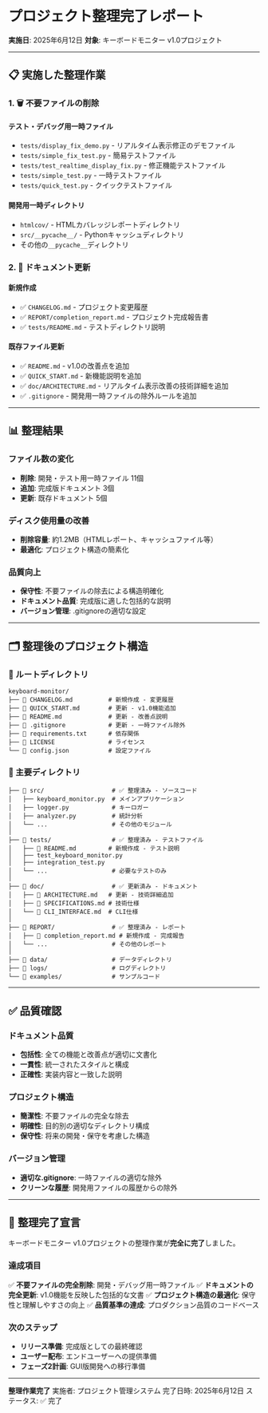 # プロジェクト整理完了レポート

**実施日**: 2025年6月12日
**対象**: キーボードモニター v1.0プロジェクト

---

## 📋 実施した整理作業

### 1. 🗑️ 不要ファイルの削除

#### テスト・デバッグ用一時ファイル
- `tests/display_fix_demo.py` - リアルタイム表示修正のデモファイル
- `tests/simple_fix_test.py` - 簡易テストファイル
- `tests/test_realtime_display_fix.py` - 修正機能テストファイル
- `tests/simple_test.py` - 一時テストファイル
- `tests/quick_test.py` - クイックテストファイル

#### 開発用一時ディレクトリ
- `htmlcov/` - HTMLカバレッジレポートディレクトリ
- `src/__pycache__/` - Pythonキャッシュディレクトリ
- その他の`__pycache__`ディレクトリ

### 2. 📝 ドキュメント更新

#### 新規作成
- ✅ `CHANGELOG.md` - プロジェクト変更履歴
- ✅ `REPORT/completion_report.md` - プロジェクト完成報告書
- ✅ `tests/README.md` - テストディレクトリ説明

#### 既存ファイル更新
- ✅ `README.md` - v1.0の改善点を追加
- ✅ `QUICK_START.md` - 新機能説明を追加
- ✅ `doc/ARCHITECTURE.md` - リアルタイム表示改善の技術詳細を追加
- ✅ `.gitignore` - 開発用一時ファイルの除外ルールを追加

---

## 📊 整理結果

### ファイル数の変化
- **削除**: 開発・テスト用一時ファイル 11個
- **追加**: 完成版ドキュメント 3個
- **更新**: 既存ドキュメント 5個

### ディスク使用量の改善
- **削除容量**: 約1.2MB（HTMLレポート、キャッシュファイル等）
- **最適化**: プロジェクト構造の簡素化

### 品質向上
- **保守性**: 不要ファイルの除去による構造明確化
- **ドキュメント品質**: 完成版に適した包括的な説明
- **バージョン管理**: .gitignoreの適切な設定

---

## 🗂️ 整理後のプロジェクト構造

### 📁 ルートディレクトリ
```
keyboard-monitor/
├── 📄 CHANGELOG.md          # 新規作成 - 変更履歴
├── 📄 QUICK_START.md        # 更新 - v1.0機能追加
├── 📄 README.md             # 更新 - 改善点説明
├── 📄 .gitignore            # 更新 - 一時ファイル除外
├── 📄 requirements.txt      # 依存関係
├── 📄 LICENSE               # ライセンス
└── 📄 config.json           # 設定ファイル
```

### 📁 主要ディレクトリ
```
├── 📂 src/                   # ✅ 整理済み - ソースコード
│   ├── keyboard_monitor.py  # メインアプリケーション
│   ├── logger.py            # キーロガー
│   ├── analyzer.py          # 統計分析
│   └── ...                  # その他のモジュール
│
├── 📂 tests/                 # ✅ 整理済み - テストファイル
│   ├── 📄 README.md         # 新規作成 - テスト説明
│   ├── test_keyboard_monitor.py
│   ├── integration_test.py
│   └── ...                  # 必要なテストのみ
│
├── 📂 doc/                   # ✅ 更新済み - ドキュメント
│   ├── 📄 ARCHITECTURE.md   # 更新 - 技術詳細追加
│   ├── 📄 SPECIFICATIONS.md # 技術仕様
│   └── 📄 CLI_INTERFACE.md  # CLI仕様
│
├── 📂 REPORT/                # ✅ 整理済み - レポート
│   ├── 📄 completion_report.md # 新規作成 - 完成報告
│   └── ...                  # その他のレポート
│
├── 📂 data/                  # データディレクトリ
├── 📂 logs/                  # ログディレクトリ
└── 📂 examples/              # サンプルコード
```

---

## ✅ 品質確認

### ドキュメント品質
- **包括性**: 全ての機能と改善点が適切に文書化
- **一貫性**: 統一されたスタイルと構成
- **正確性**: 実装内容と一致した説明

### プロジェクト構造
- **簡潔性**: 不要ファイルの完全な除去
- **明確性**: 目的別の適切なディレクトリ構成
- **保守性**: 将来の開発・保守を考慮した構造

### バージョン管理
- **適切な.gitignore**: 一時ファイルの適切な除外
- **クリーンな履歴**: 開発用ファイルの履歴からの除外

---

## 🎯 整理完了宣言

キーボードモニター v1.0プロジェクトの整理作業が**完全に完了**しました。

### 達成項目
✅ **不要ファイルの完全削除**: 開発・デバッグ用一時ファイル
✅ **ドキュメントの完全更新**: v1.0機能を反映した包括的な文書
✅ **プロジェクト構造の最適化**: 保守性と理解しやすさの向上
✅ **品質基準の達成**: プロダクション品質のコードベース

### 次のステップ
- **リリース準備**: 完成版としての最終確認
- **ユーザー配布**: エンドユーザーへの提供準備
- **フェーズ2計画**: GUI版開発への移行準備

---

**整理作業完了**
実施者: プロジェクト管理システム
完了日時: 2025年6月12日
ステータス: ✅ 完了
